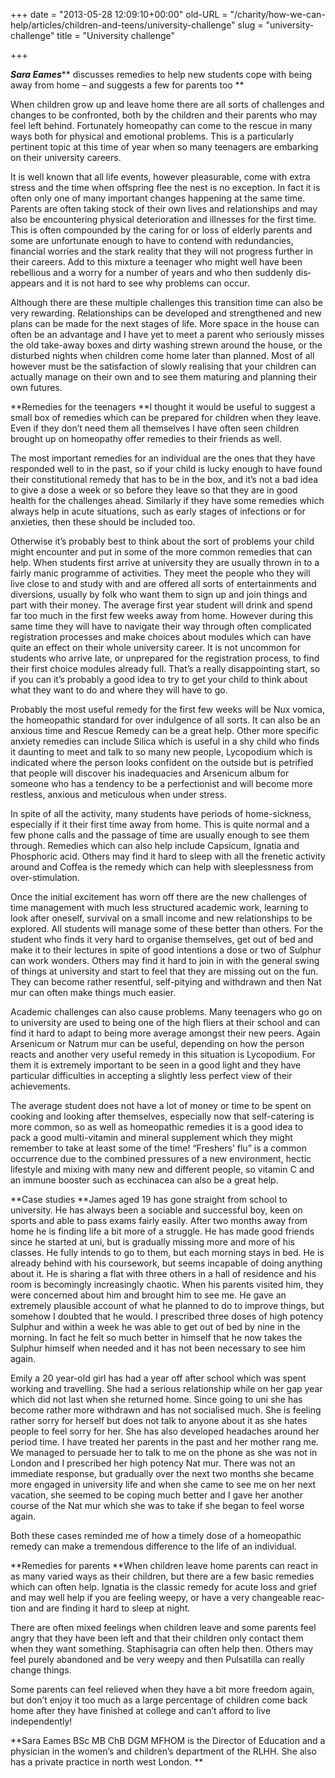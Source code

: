 +++
date = "2013-05-28 12:09:10+00:00"
old-URL = "/charity/how-we-can-help/articles/children-and-teens/university-challenge"
slug = "university-challenge"
title = "University challenge"

+++

_**Sara Eames**_** discusses remedies to help new students cope with being away from home – and suggests a few for parents too **

When children grow up and leave home there are all sorts of chal­lenges and changes to be con­fronted, both by the children and their parents who may feel left behind. Fortunately homeopathy can come to the rescue in many ways both for physic­al and emotional problems. This is a particularly pertinent topic at this time of year when so many teenagers are embarking on their university careers.

It is well known that all life events, however pleasurable, come with extra stress and the time when offspring flee the nest is no exception. In fact it is often only one of many important changes happening at the same time. Parents are often taking stock of their own lives and relationships and may also be encounter­ing physical deterioration and illnesses for the first time. This is often com­pounded by the caring for or loss of elderly parents and some are unfortu­nate enough to have to contend with redundancies, financial worries and the stark reality that they will not progress further in their careers. Add to this mix­ture a teenager who might well have been rebellious and a worry for a num­ber of years and who then suddenly dis­appears and it is not hard to see why problems can occur.

Although there are these multiple challenges this transition time can also be very rewarding. Relationships can be developed and strengthened and new plans can be made for the next stages of life. More space in the house can often be an advantage and I have yet to meet a parent who seriously misses the old take-away boxes and dirty washing strewn around the house, or the dis­turbed nights when children come home later than planned. Most of all however must be the satisfaction of slowly real­ising that your children can actually manage on their own and to see them maturing and planning their own futures.

**Remedies for the teenagers
**I thought it would be useful to suggest a small box of remedies which can be prepared for children when they leave. Even if they don’t need them all them­selves I have often seen children brought up on homeopathy offer remedies to their friends as well.

The most important remedies for an individual are the ones that they have responded well to in the past, so if your child is lucky enough to have found their constitutional remedy that has to be in the box, and it’s not a bad idea to give a dose a week or so before they leave so that they are in good health for the chal­lenges ahead. Similarly if they have some remedies which always help in acute sit­uations, such as early stages of infections or for anxieties, then these should be included too.

Otherwise it’s probably best to think about the sort of problems your child might encounter and put in some of the more common remedies that can help. When students first arrive at university they are usually thrown in to a fairly manic programme of activities. They meet the people who they will live close to and study with and are offered all sorts of entertainments and diversions, usually by folk who want them to sign up and join things and part with their money. The average first year student will drink and spend far too much in the first few weeks away from home. How­ever during this same time they will have to navigate their way through often com­plicated registration processes and make choices about modules which can have quite an effect on their whole university career. It is not uncommon for students who arrive late, or unprepared for the registration process, to find their first choice modules already full. That’s a really disappointing start, so if you can it’s probably a good idea to try to get your child to think about what they want to do and where they will have to go.

Probably the most useful remedy for the first few weeks will be Nux vomica, the homeopathic standard for over indulgence of all sorts. It can also be an anxious time and Rescue Remedy can be a great help. Other more specific anxiety remedies can include Silica which is useful in a shy child who finds it daunting to meet and talk to so many new people, Lycopodium which is indic­ated where the person looks confident on the outside but is petrified that people will discover his inadequacies and Arsenicum album for someone who has a tendency to be a perfectionist and will become more restless, anxious and meticulous when under stress.

In spite of all the activity, many students have periods of home-sickness, especially if it their first time away from home. This is quite normal and a few phone calls and the passage of time are usually enough to see them through. Remedies which can also help include Capsicum, Ignatia and Phosphoric acid. Others may find it hard to sleep with all the frenetic activity around and Coffea is the remedy which can help with sleep­lessness from over-stimulation.

Once the initial excitement has worn off there are the new challenges of time management with much less structured academic work, learning to look after oneself, survival on a small income and new relationships to be explored. All stu­dents will manage some of these better than others. For the student who finds it very hard to organise themselves, get out of bed and make it to their lectures in spite of good intentions a dose or two of Sulphur can work wonders. Others may find it hard to join in with the general swing of things at university and start to feel that they are missing out on the fun. They can become rather resentful, self-pitying and withdrawn and then Nat mur can often make things much easier.

Academic challenges can also cause problems. Many teenagers who go on to university are used to being one of the high fliers at their school and can find it hard to adapt to being more average amongst their new peers. Again Arsenicum or Natrum mur can be useful, depend­ing on how the person reacts and another very useful remedy in this sit­uation is Lycopodium. For them it is extremely important to be seen in a good light and they have particular difficul­ties in accepting a slightly less perfect view of their achievements.

The average student does not have a lot of money or time to be spent on cook­ing and looking after themselves, especially now that self-catering is more common, so as well as homeopathic remedies it is a good idea to pack a good multi-vitamin and mineral supplement which they might remember to take at least some of the time! “Freshers’ flu” is a common occurrence due to the com­bined pressures of a new environment, hectic lifestyle and mixing with many new and different people, so vitamin C and an immune booster such as ecchi­nacea can also be a great help.

**Case studies
**James aged 19 has gone straight from school to university. He has always been a sociable and successful boy, keen on sports and able to pass exams fairly easily. After two months away from home he is finding life a bit more of a struggle. He has made good friends since he started at uni, but is gradually miss­ing more and more of his classes. He fully intends to go to them, but each morning stays in bed. He is already behind with his coursework, but seems incapable of doing anything about it. He is sharing a flat with three others in a hall of residence and his room is becom­ingly increasingly chaotic. When his parents visited him, they were concerned about him and brought him to see me. He gave an extremely plausible account of what he planned to do to improve things, but somehow I doubted that he would. I prescribed three doses of high potency Sulphur and within a week he was able to get out of bed by nine in the morning. In fact he felt so much better in himself that he now takes the Sulphur himself when needed and it has not been necessary to see him again.

Emily a 20 year-old girl has had a year off after school which was spent working and travelling. She had a serious relationship while on her gap year which did not last when she returned home. Since going to uni she has become rather more withdrawn and has not socialised much. She is feeling rather sorry for herself but does not talk to anyone about it as she hates people to feel sorry for her. She has also devel­oped headaches around her period time. I have treated her parents in the past and her mother rang me. We managed to persuade her to talk to me on the phone as she was not in London and I prescribed her high potency Nat mur. There was not an immediate response, but gradually over the next two months she became more engaged in university life and when she came to see me on her next vacation, she seemed to be coping much better and I gave her another course of the Nat mur which she was to take if she began to feel worse again.

Both these cases reminded me of how a timely dose of a homeopathic remedy can make a tremendous differ­ence to the life of an individual.

**Remedies for parents
**When children leave home parents can react in as many varied ways as their children, but there are a few basic reme­dies which can often help. Ignatia is the classic remedy for acute loss and grief and may well help if you are feeling weepy, or have a very changeable reac­tion and are finding it hard to sleep at night.

There are often mixed feelings when children leave and some parents feel angry that they have been left and that their children only contact them when they want something. Staphisagria can often help then. Others may feel purely abandoned and be very weepy and then Pulsatilla can really change things.

Some parents can feel relieved when they have a bit more freedom again, but don’t enjoy it too much as a large per­centage of children come back home after they have finished at college and can’t afford to live independently!

**Sara Eames BSc MB ChB DGM MFHOM is the Director of Education and a physician in the women’s and children’s department of the RLHH. She also has a private practice in north west London.
**
